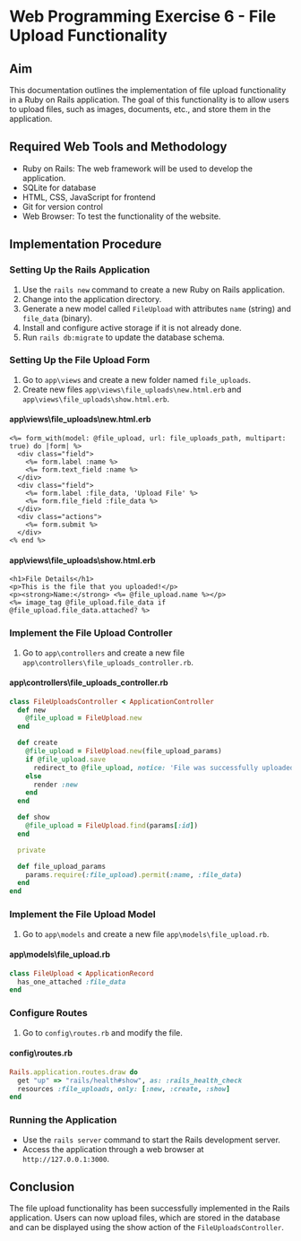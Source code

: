 # Web Programming Exercise 6 - File Upload Functionality

## Aim
This documentation outlines the implementation of file upload functionality in a Ruby on Rails application. The goal of this functionality is to allow users to upload files, such as images, documents, etc., and store them in the application.

## Required Web Tools and Methodology
- Ruby on Rails: The web framework will be used to develop the application.
- SQLite for database
- HTML, CSS, JavaScript for frontend
- Git for version control
- Web Browser: To test the functionality of the website.

## Implementation Procedure

### Setting Up the Rails Application
1. Use the `rails new` command to create a new Ruby on Rails application.
2. Change into the application directory.
3. Generate a new model called `FileUpload` with attributes `name` (string) and `file_data` (binary).
4. Install and configure active storage if it is not already done.
5. Run `rails db:migrate` to update the database schema.

### Setting Up the File Upload Form
1. Go to `app\views` and create a new folder named `file_uploads`.
2. Create new files `app\views\file_uploads\new.html.erb` and `app\views\file_uploads\show.html.erb`.

#### app\views\file_uploads\new.html.erb
```erb
<%= form_with(model: @file_upload, url: file_uploads_path, multipart: true) do |form| %>
  <div class="field">
    <%= form.label :name %>
    <%= form.text_field :name %>
  </div>
  <div class="field">
    <%= form.label :file_data, 'Upload File' %>
    <%= form.file_field :file_data %>
  </div>
  <div class="actions">
    <%= form.submit %>
  </div>
<% end %>
```

#### app\views\file_uploads\show.html.erb
```erb
<h1>File Details</h1>
<p>This is the file that you uploaded!</p>
<p><strong>Name:</strong> <%= @file_upload.name %></p>
<%= image_tag @file_upload.file_data if @file_upload.file_data.attached? %>
```

### Implement the File Upload Controller
1. Go to `app\controllers` and create a new file `app\controllers\file_uploads_controller.rb`.

#### app\controllers\file_uploads_controller.rb
```ruby
class FileUploadsController < ApplicationController
  def new
    @file_upload = FileUpload.new
  end

  def create
    @file_upload = FileUpload.new(file_upload_params)
    if @file_upload.save
      redirect_to @file_upload, notice: 'File was successfully uploaded.'
    else
      render :new
    end
  end

  def show
    @file_upload = FileUpload.find(params[:id])
  end

  private

  def file_upload_params
    params.require(:file_upload).permit(:name, :file_data)
  end
end
```

### Implement the File Upload Model
1. Go to `app\models` and create a new file `app\models\file_upload.rb`.

#### app\models\file_upload.rb
```ruby
class FileUpload < ApplicationRecord
  has_one_attached :file_data
end
```

### Configure Routes
1. Go to `config\routes.rb` and modify the file.

#### config\routes.rb
```ruby
Rails.application.routes.draw do
  get "up" => "rails/health#show", as: :rails_health_check
  resources :file_uploads, only: [:new, :create, :show]
end
```

### Running the Application
- Use the `rails server` command to start the Rails development server.
- Access the application through a web browser at `http://127.0.0.1:3000`.

## Conclusion
The file upload functionality has been successfully implemented in the Rails application. Users can now upload files, which are stored in the database and can be displayed using the show action of the `FileUploadsController`.
